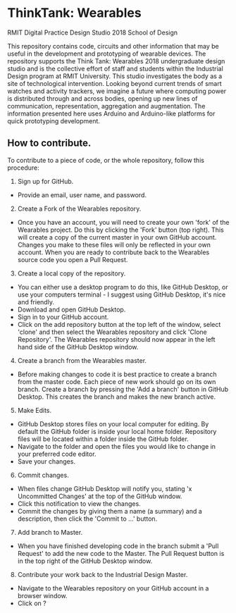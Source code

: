 # ThinkTank: Wearables
RMIT Digital Practice Design Studio 2018
School of Design

This repository contains code, circuits and other information that may be useful in the development and prototyping of wearable devices.
The repository supports the Think Tank: Wearables 2018 undergraduate design studio and is the collective effort of staff and students within the Industrial Design program at RMIT University. This studio investigates the body as a site of technological intervention. Looking beyond current trends of smart watches and activity trackers, we imagine a future where computing power is distributed through and across bodies, opening up new lines of communication, representation, aggregation and augmentation.
The information presented here uses Arduino and Arduino-like platforms for quick prototyping development.

## How to contribute.
To contribute to a piece of code, or the whole repository, follow this procedure:
1. Sign up for GitHub.
- Provide an email, user name, and password.
2. Create a Fork of the Wearables repository.
- Once you have an account, you will need to create your own 'fork' of the Wearables project. Do this by clicking the 'Fork' button (top right). This will create a copy of the current master in your own GitHub account. Changes you make to these files will only be reflected in your own account. When you are ready to contribute back to the Wearables source code you open a Pull Request.
3. Create a local copy of the repository.
- You can either use a desktop program to do this, like GitHub Desktop, or use your computers terminal - I suggest using GitHub Desktop, it's nice and friendly.
- Download and open GitHub Desktop.
- Sign in to your GitHub account.
- Click on the add repository button at the top left of the window, select 'clone' and then select the Wearables repository and click 'Clone Repository'. The Wearables repository should now appear in the left hand side of the GitHub Desktop window.
4. Create a branch from the Wearables master.
- Before making changes to code it is best practice to create a branch from the master code. Each piece of new work should go on its own branch. Create a branch by pressing the 'Add a branch' button in GitHub Desktop. This creates the branch and makes the new branch active.
5. Make Edits.
- GitHub Desktop stores files on your local computer for editing. By default the GitHub folder is inside your local home folder. Repository files will be located within a folder inside the GitHub folder.
- Navigate to the folder and open the files you would like to change in your preferred code editor.
- Save your changes.
6. Commit changes.
- When files change GitHub Desktop will notify you, stating 'x Uncommitted Changes' at the top of the GitHub window.
- Click this notification to view the changes.
- Commit the changes by giving them a name (a summary) and a description, then click the 'Commit to ...' button.
7. Add branch to Master.
- When you have finished developing code in the branch submit a 'Pull Request' to add the new code to the Master. The Pull Request button is in the top right of the GitHub Desktop window.
8. Contribute your work back to the Industrial Design Master.
- Navigate to the Wearables repository on your GitHub account in a browser window.
- Click on ?
